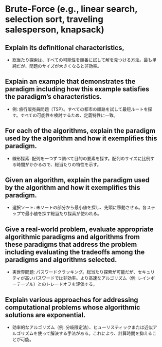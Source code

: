 # Brute-Force (e.g., linear search, selection sort, traveling salesperson, knapsack)

## Explain its definitional characteristics,
- 総当たり探索は、すべての可能性を順番に試して解を見つける方法。最も単純だが、問題のサイズが大きくなると非効率。

## Explain an example that demonstrates the paradigm including how this example satisfies the paradigm’s characteristics.
- 例: 旅行販売員問題（TSP）。すべての都市の順路を試して最短ルートを探す。すべての可能性を検討するため、定義特性に一致。

## For each of the algorithms, explain the paradigm used by the algorithm and how it exemplifies this paradigm.
- 線形探索: 配列を一つずつ調べて目的の要素を探す。配列のサイズに比例する時間がかかるので、総当たりの特性を示す。

## Given an algorithm, explain the paradigm used by the algorithm and how it exemplifies this paradigm.
- 選択ソート: 未ソートの部分から最小値を探し、先頭に移動させる。各ステップで最小値を探す総当たり探索が使われる。

## Give a real-world problem, evaluate appropriate algorithmic paradigms and algorithms from these paradigms that address the problem including evaluating the tradeoffs among the paradigms and algorithms selected.
- 実世界問題: パスワードクラッキング。総当たり探索が可能だが、セキュリティが高いパスワードでは非効率。より高速なアルゴリズム（例: レインボーテーブル）とのトレードオフを評価する。

## Explain various approaches for addressing computational problems whose algorithmic solutions are exponential.
- 効率的なアルゴリズム（例: 分岐限定法）、ヒューリスティックまたは近似アルゴリズムを使って解決する手法がある。これにより、計算時間を抑えることが可能。
